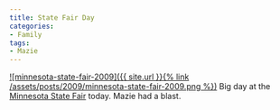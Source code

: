 ```yaml
---
title: State Fair Day
categories:
- Family
tags:
- Mazie
---
```


[![minnesota-state-fair-2009]({{ site.url }}{% link /assets/posts/2009/minnesota-state-fair-2009.png %})](http://www.mnstatefair.org/)
Big day at the [Minnesota State Fair](http://www.mnstatefair.org/) today. Mazie had a blast.
